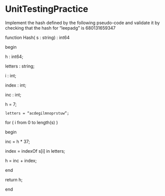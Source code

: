 # UnitTestingPractice


Implement the hash defined by the following pseudo-code and validate it by checking that the hash for  “leepadg” is 680131659347


function Hash( s : string) : int64

begin

h : int64;

letters : string;

i : int;

index : int;

inc : int; 

h = 7;

    letters = “acdegilmnoprstuw”;

for ( i from 0 to length(s) )

begin

inc = h * 37;

index = indexOf s[i] in letters;

h = inc + index;

end

return h;

end
